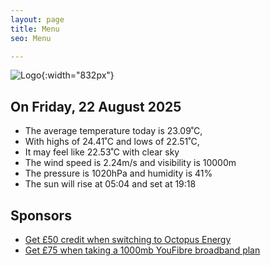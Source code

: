 ```yaml
---
layout: page
title: Menu
seo: Menu

---
```


![Logo](/images/logo.jpg){:width="832px"}

<!-- weather_marker starts -->
## On Friday, 22 August 2025

- The average temperature today is 23.09˚C,
- With highs of 24.41˚C and lows of 22.51˚C,
- It may feel like 22.53˚C with clear sky
- The wind speed is 2.24m/s and visibility is 10000m
- The pressure is 1020hPa and humidity is 41%
- The sun will rise at 05:04 and set at 19:18

<!-- weather_marker ends -->

## Sponsors

- [Get £50 credit when switching to Octopus Energy](https://bit.ly/3oD1nnS)
- [Get £75 when taking a 1000mb YouFibre broadband plan](https://aklam.io/91zWhU?)

